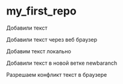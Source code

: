 # my_first_repo

Добавили текст

Добавили текст через веб браузер 

Добавим текст локально

Добавили текст в новой ветке newbaranch

Разрешаем конфликт текст в браузере
